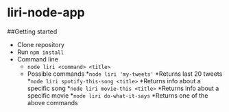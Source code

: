# liri-node-app
##Getting started
* Clone repository
* Run `npm install`
* Command line
  * `node liri <command> <title>`
  * Possible commands
    *`node liri 'my-tweets'`
      *Returns last 20 tweets
    *`node liri spotify-this-song <title>`
      *Returns info about a specific song
    *`node liri movie-this <title>`
      *Returns info about a specific movie
    *`node liri do-what-it-says`
      *Returns one of the above commands
